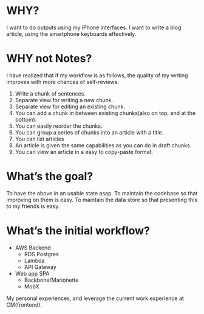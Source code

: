# WHY?
I want to do outputs using my iPhone interfaces.
I want to write a blog article, using the smartphone keyboards effectively.

# WHY not Notes?
I have realized that if my workflow is as follows, the quality of my writing improves with more chances of self-reviews.

1. Write a chunk of sentences.
2. Separate view for writing a new chunk.
3. Separate view for editing an existing chunk.
4. You can add a chunk in between existing chunks(also on top, and at the bottom).
5. You can easily reorder the chunks.
6. You can group a series of chunks into an article with a title.
7. You can list articles
8. An article is given the same capabilities as you can do in draft chunks.
9. You can view an article in a easy to copy-paste format.

# What’s the goal?
To have the above in an usable state asap.
To maintain the codebase so that improving on them is easy.
To maintain the data store so that presenting this to my friends is easy.

# What’s the initial workflow?

* AWS Backend
    * RDS Postgres
    * Lambda
    * API Gateway
* Web app SPA
    * Backbone/Marionette
    * MobX

My personal experiences, and leverage the current work experience at CM(frontend).


